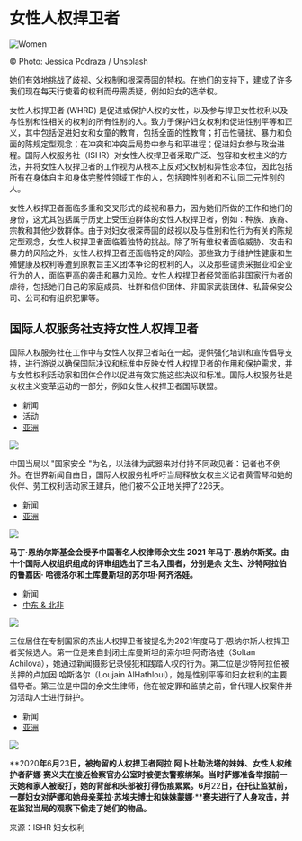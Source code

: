 # 女性人权捍卫者

![Women](https://ishr.ch/wp-content/uploads/2021/07/jessica-podraza-C6wLIfYZGKQ-unsplash-scaled.jpg)

© Photo: Jessica Podraza / Unsplash

她们有效地挑战了歧视、父权制和根深蒂固的特权。在她们的支持下，建成了许多我们现在每天行使着的权利而毋需质疑，例如妇女的选举权。

女性人权捍卫者 (WHRD) 是促进或保护人权的女性，以及参与捍卫女性权利以及与性别和性相关的权利的所有性别的人。致力于保护妇女权利和促进性别平等和正义，其中包括促进妇女和女童的教育，包括全面的性教育；打击性骚扰、暴力和负面的陈规定型观念；在冲突和冲突后局势中参与和平进程；促进妇女参与政治进程。国际人权服务社（ISHR）对女性人权捍卫者采取广泛、包容和女权主义的方法，并将女性人权捍卫者的工作视为从根本上反对父权制和异性恋本位，因此包括所有在身体自主和身体完整性领域工作的人，包括跨性别者和不认同二元性别的人。

女性人权捍卫者面临多重和交叉形式的歧视和暴力，因为她们所做的工作和她们的身份，这尤其包括属于历史上受压迫群体的女性人权捍卫者，例如：种族、族裔、宗教和其他少数群体。由于对妇女根深蒂固的歧视以及与性别和性行为有关的陈规定型观念，女性人权捍卫者面临着独特的挑战。除了所有维权者面临威胁、攻击和暴力的风险之外，女性人权捍卫者还面临特定的风险。那些致力于维护性健康和生殖健康及权利等遭到原教旨主义团体争论的权利的人，以及那些谴责采掘业和企业行为的人，面临更高的袭击和暴力风险。女性人权捍卫者经常面临非国家行为者的虐待，包括她们自己的家庭成员、社群和信仰团体、非国家武装团体、私营保安公司、公司和有组织犯罪等。

## 国际人权服务社支持女性人权捍卫者

国际人权服务社在工作中与女性人权捍卫者站在一起，提供强化培训和宣传倡导支持，进行游说以确保国际决议和标准中反映女性人权捍卫者的作用和保护需求，并与女性权利活动家和团体合作以促进有效实施这些决议和标准。国际人权服务社是女权主义变革运动的一部分，例如女性人权捍卫者国际联盟。

- 新闻
- 活动
- [亚洲](https://ishr.ch/zh-hans/latest-updates/?_region=asia-zh-hans)

![](https://ishr.ch/wp-content/uploads/2022/05/图.jpeg)

中国当局以 "国家安全 "为名，以法律为武器来对付持不同政见者：记者也不例外。在世界新闻自由日，国际人权服务社呼吁当局释放女权主义记者黄雪琴和她的伙伴、劳工权利活动家王建兵，他们被不公正地关押了226天。

- 新闻
- [亚洲](https://ishr.ch/zh-hans/latest-updates/?_region=asia-zh-hans)

![](https://ishr.ch/wp-content/uploads/2021/06/mea_2021-yu_web_1120x560_0.jpg)

**马丁·恩纳尔斯基金会授予中国著名人权律师余文生 2021 年马丁·恩纳尔斯奖。由十个国际人权组织组成的评审组选出了三名入围者，分别是余 文生、沙特阿拉伯的鲁嘉因· 哈德洛尔和土库曼斯坦的苏尔坦·阿齐洛娃。**

- 新闻
- [中东 & 北非](https://ishr.ch/zh-hans/latest-updates/?_region=middle-east-north-africa-zh-hans)

![](https://ishr.ch/wp-content/uploads/2021/07/mea_2021_web_1120x560.jpeg)

三位居住在专制国家的杰出人权捍卫者被提名为2021年度马丁·恩纳尔斯人权捍卫者奖候选人。第一位是来自封闭土库曼斯坦的索尔坦·阿奇洛娃（Soltan Achilova），她通过新闻摄影记录侵犯和践踏人权的行为。第二位是沙特阿拉伯被关押的卢加因·哈斯洛尔（Loujain AlHathloul），她是性别平等和妇女权利的主要倡导者。第三位是中国的余文生律师，他在被定罪和监禁之前，曾代理人权案件并为活动人士进行辩护。

- 新闻
- [亚洲](https://ishr.ch/zh-hans/latest-updates/?_region=asia-zh-hans)

![](https://ishr.ch/wp-content/uploads/2021/06/egypt_ishr_and_others_0.png)

**2020****年****6****月****23****日，被拘留的人权捍卫者阿拉****·****阿卜杜勒法塔的妹妹、女性人权维护者萨娜****·****赛义夫在接近检察官办公室时被便衣警察绑架。当时萨娜准备举报前一天她和家人被殴打，她的背部和头部被打得伤痕累累。****6****月****22****日，在托让监狱前，一群妇女对萨娜和她母亲莱拉****·****苏埃夫博士和妹妹蒙娜****·****赛夫进行了人身攻击，并在监狱当局的观察下偷走了她们的物品。**

来源：ISHR 妇女权利
